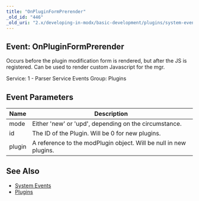 ```yaml
---
title: "OnPluginFormPrerender"
_old_id: "446"
_old_uri: "2.x/developing-in-modx/basic-development/plugins/system-events/onpluginformprerender"
---
```


## Event: OnPluginFormPrerender

Occurs before the plugin modification form is rendered, but after the JS is registered. Can be used to render custom Javascript for the mgr.

Service: 1 - Parser Service Events 
Group: Plugins

## Event Parameters

| Name | Description |
|------|-------------|
| mode | Either 'new' or 'upd', depending on the circumstance. |
| id | The ID of the Plugin. Will be 0 for new plugins. |
| plugin | A reference to the modPlugin object. Will be null in new plugins. |
## See Also

- [System Events](developing-in-modx/basic-development/plugins/system-events "System Events")
- [Plugins](developing-in-modx/basic-development/plugins "Plugins")